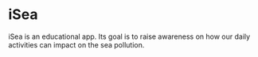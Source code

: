 # iSea
iSea is an educational app. Its goal is to raise awareness on how our daily activities can impact on the sea pollution.
